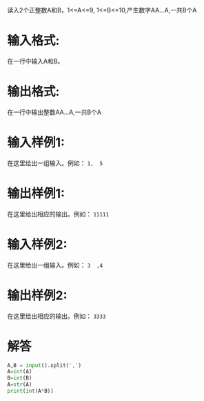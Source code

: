 读入2个正整数A和B，1<=A<=9, 1<=B<=10,产生数字AA...A,一共B个A
# 输入格式:
在一行中输入A和B。
# 输出格式:
在一行中输出整数AA...A,一共B个A
# 输入样例1:
在这里给出一组输入。例如：
`1,  5`
# 输出样例1:
在这里给出相应的输出。例如：
`11111`
# 输入样例2:
在这里给出一组输入。例如：
`3  ,4`
# 输出样例2:
在这里给出相应的输出。例如：
`3333`

# 解答
```python
A,B = input().split(',')
A=int(A)
B=int(B)
A=str(A)
print(int(A*B))
```

